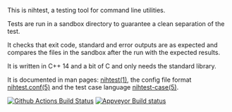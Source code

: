 This is nihtest, a testing tool for command line utilities.

Tests are run in a sandbox directory to guarantee a clean separation of the test.

It checks that exit code, standard and error outputs are as expected and compares the files in the sandbox after the run with the expected results.

It is written in C++ 14 and a bit of C and only needs the standard library.

It is documented in man pages: [nihtest(1)](https://raw.githack.com/nih-at/nihtest/master/man/nihtest.html), the config
file format [nihtest.conf(5)](https://raw.githack.com/nih-at/nihtest/master/man/nihtest.conf.html) and the test
case language [nihtest-case(5)](https://raw.githack.com/nih-at/nihtest/master/man/nihtest-case.html).

[![Github Actions Build Status](https://github.com/nih-at/nihtest/workflows/build/badge.svg)](https://github.com/nih-at/nihtest/actions?query=workflow%3Abuild)
[![Appveyor Build status](https://ci.appveyor.com/api/projects/status/15uyho5k9tmlrtyc?svg=true)](https://ci.appveyor.com/project/nih-at/nihtest)
